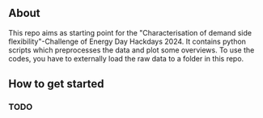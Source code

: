 ## About
This repo aims as starting point for the "Characterisation of demand side flexibility"-Challenge of Energy Day Hackdays 2024.
It contains python scripts which preprocesses the data and plot some overviews.
To use the codes, you have to externally load the raw data to a folder in this repo.

## How to get started
### TODO

